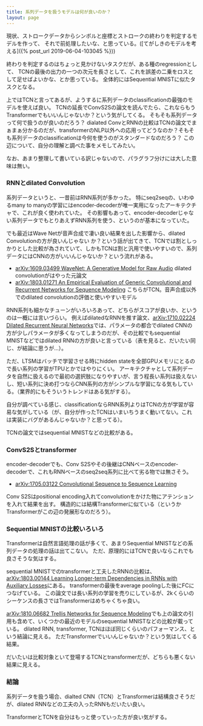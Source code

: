 ```yaml
---
title: 系列データを扱うモデルは何が良いのか？
layout: page
---
```


現状、ストロークデータからシンボルと座標とストロークの終わりを判定するモデルを作って、
それで前処理したいな、と思っている。([てがしきのモデルを考える]({% post_url 2019-06-04-103045 %}))

終わりを判定するのはちょっと見かけないタスクだが、ある種のregressionとして、
TCNの最後の出力の一つの次元を長さとして、これを誤差の二乗をロスとして足せばよいかな、とか思っている。
全体的にはSequential MNISTに似たタスクとなる。

上ではTCNと言ってあるが、ようするに系列データのclassificationの最強のモデルを使えば良い。
TCNの延長でConvS2Sの論文を読んでたら、これならもうTransformerでもいいんじゃないか？という気がしてくる。
そもそも系列データって何で扱うのが良いのだろう？
dialated ConvとRNNの比較はTCNの論文でまぁまぁ分かるのだが、transformerのNLP以外への応用ってどうなのか？そもそも系列データのclassificationは今何を使うのがスタンダードなのだろう？
この辺について、自分の理解と調べた事をメモしてみたい。

なお、あまり整理して書いている訳じゃないので、パラグラフ分けには大した意味は無い。

### RNNとdilated Convolution

系列データというと、一昔前はRNN系列が多かった。
特にseq2seqの、いわゆるmany to manyの学習にはencoder-decoderが唯一実用になったアーキテクチャで、これが良く使われていた。
その影響もあって、encoder-decoderじゃない系列データでもとりあえずRNN系列を使う、というのが基本になっていた。

でも最近はWave Netが音声合成で凄い良い結果を出した影響から、dilated Convolutionの方が良いんじゃない
か？という話が出てきて、TCNでは割としっかりとした比較が為されていて、しかもTCNは割と汎用で使いやすいので、系列データにはCNNの方がいいんじゃないか？という流れがある。

- [arXiv:1609.03499 WaveNet: A Generative Model for Raw Audio](https://arxiv.org/abs/1609.03499) dilated convolutionがはやった元論文
- [arXiv:1803.01271 An Empirical Evaluation of Generic Convolutional and Recurrent Networks for Sequence Modeling](https://arxiv.org/abs/1803.01271) こちらがTCN。音声合成以外でのdilated convolutionの評価と使いやすいモデル

RNN系列も細かなチューンがいろいろあって、どちらがスコアが良いか、というのは一概には言いづらい。
例えばdilatedなRNNを推す論文、[arXiv:1710.02224 Dilated Recurrent Neural Networks](https://arxiv.org/abs/1710.02224)では、パラメータの都合でdilated CNNの方が少しパラメータが多くなってしまうのだが、その比較でもsequential MNISTなどではdilated RNNの方が良いと言っている（表を見ると、だいたい同じ、が結論に思うが…）。

ただ、LTSMはバッチで学習させる時にhidden stateを全部GPUメモリにとるので長い系列の学習がTPUとかではやりにくい。
アーキテクチャとして系列データを自然に扱えるので最初の選択肢になりやすいが、言う程長い系列は扱えないし、短い系列に決め打つならCNN系列の方がシンプルな学習になる気もしている。（業界的にもそういうトレンドはある気がする）。

自分が調べている感じ、classificationならRNN系列よりはTCNの方が学習が容易な気がしている（が、自分が作ったTCNはいまいちうまく動いてない。これは実装にバグがあるんじゃないか？と思ってる）。

TCNの論文ではsequential MNISTなどの比較がある。

### ConvS2Sとtransformer

encoder-decoderでも、Conv S2Sやその後継はCNNベースのencoder-decoderで、これもRNNベースのseq2seq系列に比べて劣る物では無さそう。

- [arXiv:1705.03122 Convolutional Sequence to Sequence Learning](https://arxiv.org/abs/1705.03122)

Conv S2Sはpositional encoding入れてconvolutionをかけた物にアテンションを入れて結果を出す。
構造的には結構Transformerに似ている（というかTransformerがこの辺の発展形なのだろう）。

### Sequential MNISTの比較いろいろ

Transformerは自然言語処理の話が多くて、あまりSequential MNISTなどの系列データの処理の話は出てこない。
ただ、原理的にはTCNで良いならこれでも良さそうな気はする。

sequential MNISTでのtransformerと工夫したRNNの比較は、[arXiv:1803.00144 Learning Longer-term Dependencies in RNNs with Auxiliary Losses](https://arxiv.org/abs/1803.00144)にある。
transformerの最後をaverage poolingした後にFCにつなげている。
この論文では長い系列の学習を売りにしているが、2kくらいのシーケンスの長さではTransformerはめちゃくちゃ良い。

[arXiv:1810.06682 Trellis Networks for Sequence Modeling](https://arxiv.org/abs/1810.06682)でも上の論文の引用も含めて、いくつかの最近のモデルのsequential MNISTなどの比較が載っている。
dilated RNN, transformer, TCNはほぼ同じくらいのパフォーマンス、という結論に見える。
ただTransformerでいいんじゃないか？という気はしてくる結果。

だいたいは比較対象といて登場するTCNとtransformerだが、どちらも悪くない結果に見える。

### 結論

系列データを扱う場合、dialted CNN（TCN）とTransformerは結構良さそうだが、dilated RNNなどの工夫の入ったRNNもだいたい良い。

TransformerとTCNを自分はもっと使っていった方が良い気がする。